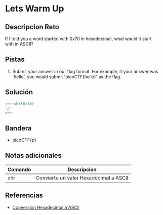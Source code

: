 # Lets Warm Up

## Descripcion Reto
If I told you a word started with 0x70 in hexadecimal, what would it start with in ASCII?

## Pistas
1. Submit your answer in our flag format. For example, if your answer was 'hello', you would submit 'picoCTF{hello}' as the flag.

## Solución
```python
>>> chr(0x70)
'p'
>>> 
```

## Bandera
* picoCTF{p}

## Notas adicionales
| Comando | Descripcion |
|---------|-------------|
| chr | Convierte un valor Hexadecimal a ASCII |

## Referencias
- [Conversion Hexadecimal a ASCII](https://www.rapidtables.com/convert/number/hex-to-ascii.html)
